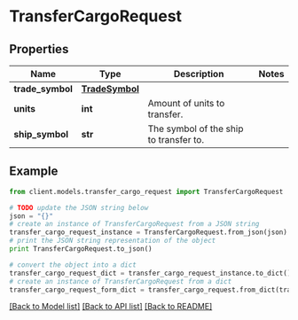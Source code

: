 # TransferCargoRequest

## Properties

Name | Type | Description | Notes
------------ | ------------- | ------------- | -------------
**trade_symbol** | [**TradeSymbol**](TradeSymbol.md) |  |
**units** | **int** | Amount of units to transfer. |
**ship_symbol** | **str** | The symbol of the ship to transfer to. |

## Example

```python
from client.models.transfer_cargo_request import TransferCargoRequest

# TODO update the JSON string below
json = "{}"
# create an instance of TransferCargoRequest from a JSON string
transfer_cargo_request_instance = TransferCargoRequest.from_json(json)
# print the JSON string representation of the object
print TransferCargoRequest.to_json()

# convert the object into a dict
transfer_cargo_request_dict = transfer_cargo_request_instance.to_dict()
# create an instance of TransferCargoRequest from a dict
transfer_cargo_request_form_dict = transfer_cargo_request.from_dict(transfer_cargo_request_dict)
```

[[Back to Model list]](../README.md#documentation-for-models) [[Back to API list]](../README.md#documentation-for-api-endpoints) [[Back to README]](../README.md)
